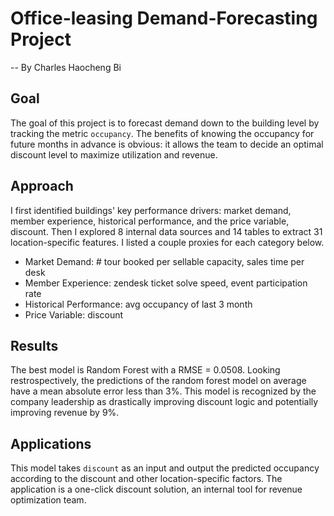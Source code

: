 # Office-leasing Demand-Forecasting Project

-- By Charles Haocheng Bi

## Goal
The goal of this project is to forecast demand down to the building level by tracking the metric `occupancy`. The benefits of knowing the occupancy for future months in advance is obvious: it allows the team to decide an optimal discount level to maximize utilization and revenue. 

## Approach
I first identified buildings' key performance drivers: market demand, member experience, historical performance, and the price variable, discount. Then I explored 8 internal data sources and 14 tables to extract 31 location-specific features. I listed a couple proxies for each category below.

  * Market Demand: # tour booked per sellable capacity, sales time per desk
  * Member Experience: zendesk ticket solve speed, event participation rate
  * Historical Performance: avg occupancy of last 3 month
  * Price Variable: discount

## Results
The best model is Random Forest with a RMSE = 0.0508. Looking restrospectively, the predictions of the random forest model on average have a mean absolute error less than 3%. This model is recognized by the company leadership as drastically improving discount logic and potentially improving revenue by 9%.

## Applications
This model takes `discount` as an input and output the predicted occupancy according to the discount and other location-specific factors. The application is a one-click discount solution, an internal tool for revenue optimization team.


